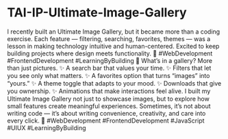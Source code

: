 # TAI-IP-Ultimate-Image-Gallery
I recently built an Ultimate Image Gallery, but it became more than a coding exercise. Each feature — filtering, searching, favorites, themes — was a lesson in making technology intuitive and human-centered. Excited to keep building projects where design meets functionality. 🚀  #WebDevelopment #FrontendDevelopment #LearningByBuilding
🌟 What’s in a gallery? More than just pictures.
✨ A search bar that values your time.
✨ Filters that let you see only what matters.
✨ A favorites option that turns “images” into “yours.”
✨ A theme toggle that adapts to your mood.
✨ Downloads that give you ownership.
✨ Animations that make interactions feel alive.
I built my Ultimate Image Gallery not just to showcase images, but to explore how small features create meaningful experiences. Sometimes, it’s not about writing code — it’s about writing convenience, creativity, and care into every click. 🚀
#WebDevelopment #FrontendDevelopment #JavaScript #UIUX #LearningByBuilding
